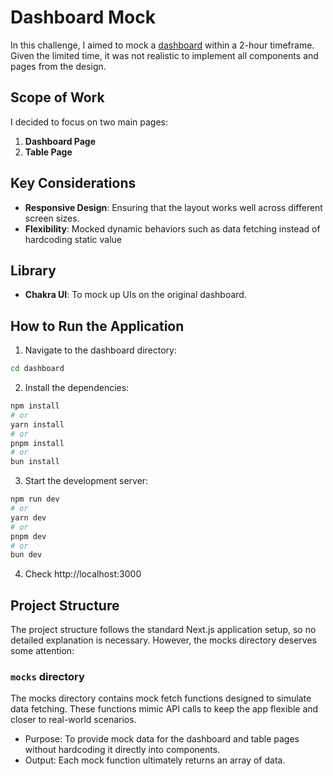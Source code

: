 
# Dashboard Mock

In this challenge, I aimed to mock a [dashboard](https://www.figma.com/community/file/1020707462188017225) within a 2-hour timeframe. Given the limited time, it was not realistic to implement all components and pages from the design.

## Scope of Work
I decided to focus on two main pages:
1. **Dashboard Page**
2. **Table Page**


## Key Considerations
- **Responsive Design**: Ensuring that the layout works well across different screen sizes.
- **Flexibility**: Mocked dynamic behaviors such as data fetching instead of hardcoding static value


## Library
- **Chakra UI**: To mock up UIs on the original dashboard.



## How to Run the Application

1. Navigate to the dashboard directory:
```bash
cd dashboard 
```
2. Install the dependencies:
```bash
npm install  
# or  
yarn install  
# or  
pnpm install  
# or  
bun install  
```

3. Start the development server:
```bash
npm run dev
# or
yarn dev
# or
pnpm dev
# or
bun dev
```
4. Check http://localhost:3000  
## Project Structure
The project structure follows the standard Next.js application setup, so no detailed explanation is necessary. However, the mocks directory deserves some attention:

### `mocks` directory
The mocks directory contains mock fetch functions designed to simulate data fetching. These functions mimic API calls to keep the app flexible and closer to real-world scenarios.

- Purpose: To provide mock data for the dashboard and table pages without hardcoding it directly into components.
- Output: Each mock function ultimately returns an array of data.